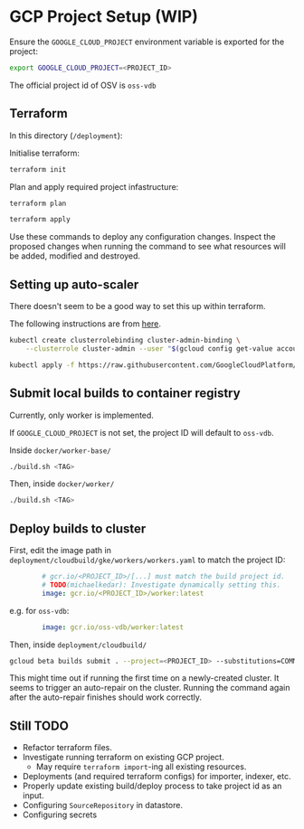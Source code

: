 # GCP Project Setup (WIP)

Ensure the `GOOGLE_CLOUD_PROJECT` environment variable is exported for the project:
```bash
export GOOGLE_CLOUD_PROJECT=<PROJECT_ID>
```
The official project id of OSV is `oss-vdb`

## Terraform

In this directory (`/deployment`):

Initialise terraform:
```bash
terraform init
```

Plan and apply required project infastructure:
```bash
terraform plan
```
```bash
terraform apply
```
Use these commands to deploy any configuration changes.
Inspect the proposed changes when running the command to see what resources will
be added, modified and destroyed.

## Setting up auto-scaler

There doesn't seem to be a good way to set this up within terraform.

The following instructions are from [here](https://cloud.google.com/kubernetes-engine/docs/tutorials/external-metrics-autoscaling#step1).

```bash
kubectl create clusterrolebinding cluster-admin-binding \
    --clusterrole cluster-admin --user "$(gcloud config get-value account)"
```

```bash
kubectl apply -f https://raw.githubusercontent.com/GoogleCloudPlatform/k8s-stackdriver/master/custom-metrics-stackdriver-adapter/deploy/production/adapter_new_resource_model.yaml
```

## Submit local builds to container registry

Currently, only worker is implemented.

If `GOOGLE_CLOUD_PROJECT` is not set, the project ID will default to `oss-vdb`.

Inside `docker/worker-base/`
```bash
./build.sh <TAG>
```

Then, inside `docker/worker/`
```bash
./build.sh <TAG>
```

## Deploy builds to cluster

First, edit the image path in `deployment/cloudbuild/gke/workers/workers.yaml` to match the project ID:

```yaml
        # gcr.io/<PROJECT_ID>/[...] must match the build project id.
        # TODO(michaelkedar): Investigate dynamically setting this.
        image: gcr.io/<PROJECT_ID>/worker:latest
```

e.g. for `oss-vdb`:
```yaml
        image: gcr.io/oss-vdb/worker:latest
```

Then, inside `deployment/cloudbuild/`

```bash
gcloud beta builds submit . --project=<PROJECT_ID> --substitutions=COMMIT_SHA=<TAG>
```

This might time out if running the first time on a newly-created cluster.
It seems to trigger an auto-repair on the cluster. Running the command again
after the auto-repair finishes should work correctly.

## Still TODO
- Refactor terraform files.
- Investigate running terraform on existing GCP project.
  - May require `terraform import`-ing all existing resources.
- Deployments (and required terraform configs) for importer, indexer, etc.
- Properly update existing build/deploy process to take project id as an input.
- Configuring `SourceRepository` in datastore.
- Configuring secrets
